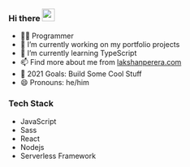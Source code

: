 ### Hi there <img src="https://media.giphy.com/media/hvRJCLFzcasrR4ia7z/giphy.gif" width="25px">

- 👨‍💻 Programmer
- 🔭 I’m currently working on my portfolio projects
- 🌱 I’m currently learning TypeScript
- 📫 Find more about me from [lakshanperera.com](https://www.lakshanperera.com)
- 🏹 2021 Goals: Build Some Cool Stuff
- 😄 Pronouns: he/him

### Tech Stack

- JavaScript
- Sass
- React
- Nodejs
- Serverless Framework
